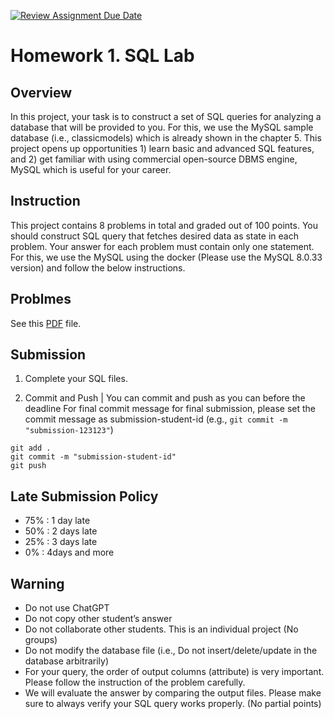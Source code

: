 [![Review Assignment Due Date](https://classroom.github.com/assets/deadline-readme-button-22041afd0340ce965d47ae6ef1cefeee28c7c493a6346c4f15d667ab976d596c.svg)](https://classroom.github.com/a/k6DLbm6W)
# Homework 1. SQL Lab

## Overview
In this project, your task is to construct a set of SQL queries for analyzing a database that will be provided to you. For this, we use the MySQL sample database (i.e., classicmodels) which is already shown in the chapter 5. This project opens up opportunities 1) learn basic and advanced SQL features, and 2) get familiar with using commercial open-source DBMS engine, MySQL which is useful for your career.


## Instruction

This project contains 8 problems in total and graded out of 100 points. You should construct SQL query that fetches desired data as state in each problem. Your answer for each problem must contain only one statement.  
For this, we use the MySQL using the docker (Please use the MySQL 8.0.33 version) and follow the below instructions.


## Problmes

See this [PDF](hw1.pdf) file.

## Submission

1. Complete your SQL files.

2. Commit and Push 
| You can commit and push as you can before the deadline For final commit message for final submission, please set the commit message as submission-student-id (e.g., `git commit -m "submission-123123"`)

```
git add .
git commit -m "submission-student-id"
git push
```

## Late Submission Policy

- 75% : 1 day late
- 50% : 2 days late
- 25% : 3 days late
- 0% : 4days and more

## Warning

-	Do not use ChatGPT
-	Do not copy other student’s answer
-	Do not collaborate other students. This is an individual project (No groups)
-	Do not modify the database file (i.e., Do not insert/delete/update in the database arbitrarily)
-	For your query, the order of output columns (attribute) is very important. Please follow the instruction of the problem carefully.
-	We will evaluate the answer by comparing the output files. Please make sure to always verify your SQL query works properly. (No partial points)